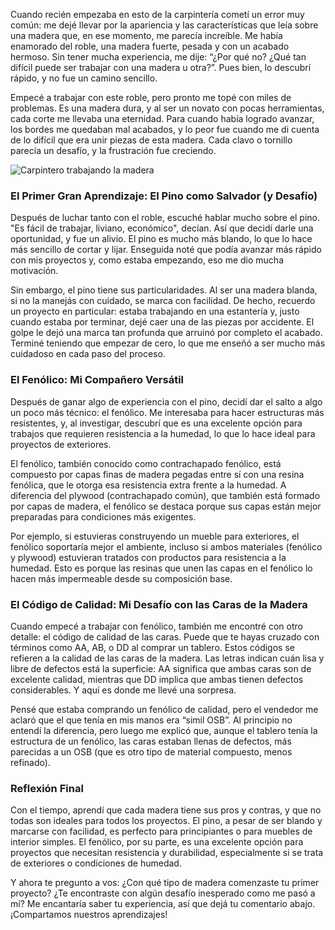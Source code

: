 
Cuando recién empezaba en esto de la carpintería cometí un error muy común: me dejé llevar por la apariencia y las características que leía sobre una madera que, en ese momento, me parecía increíble. Me había enamorado del roble, una madera fuerte, pesada y con un acabado hermoso. Sin tener mucha experiencia, me dije: “¿Por qué no? ¿Qué tan difícil puede ser trabajar con una madera u otra?”. Pues bien, lo descubrí rápido, y no fue un camino sencillo.


Empecé a trabajar con este roble, pero pronto me topé con miles de problemas. Es una madera dura, y al ser un novato con pocas herramientas, cada corte me llevaba una eternidad. Para cuando había logrado avanzar, los bordes me quedaban mal acabados, y lo peor fue cuando me di cuenta de lo difícil que era unir piezas de esta madera. Cada clavo o tornillo parecía un desafío, y la frustración fue creciendo.

![Carpintero trabajando la madera](/images/blog/mi-experiencia-con-las-maderas/experienciaConMadera.jpg)

### El Primer Gran Aprendizaje: El Pino como Salvador (y Desafío)

Después de luchar tanto con el roble, escuché hablar mucho sobre el pino. "Es fácil de trabajar, liviano, económico", decían. Así que decidí darle una oportunidad, y fue un alivio. El pino es mucho más blando, lo que lo hace más sencillo de cortar y lijar. Enseguida noté que podía avanzar más rápido con mis proyectos y, como estaba empezando, eso me dio mucha motivación.

Sin embargo, el pino tiene sus particularidades. Al ser una madera blanda, si no la manejás con cuidado, se marca con facilidad. De hecho, recuerdo un proyecto en particular: estaba trabajando en una estantería y, justo cuando estaba por terminar, dejé caer una de las piezas por accidente. El golpe le dejó una marca tan profunda que arruinó por completo el acabado. Terminé teniendo que empezar de cero, lo que me enseñó a ser mucho más cuidadoso en cada paso del proceso.

### El Fenólico: Mi Compañero Versátil

Después de ganar algo de experiencia con el pino, decidí dar el salto a algo un poco más técnico: el fenólico. Me interesaba para hacer estructuras más resistentes, y, al investigar, descubrí que es una excelente opción para trabajos que requieren resistencia a la humedad, lo que lo hace ideal para proyectos de exteriores.

El fenólico, también conocido como contrachapado fenólico, está compuesto por capas finas de madera pegadas entre sí con una resina fenólica, que le otorga esa resistencia extra frente a la humedad. A diferencia del plywood (contrachapado común), que también está formado por capas de madera, el fenólico se destaca porque sus capas están mejor preparadas para condiciones más exigentes.

Por ejemplo, si estuvieras construyendo un mueble para exteriores, el fenólico soportaría mejor el ambiente, incluso si ambos materiales (fenólico y plywood) estuvieran tratados con productos para resistencia a la humedad. Esto es porque las resinas que unen las capas en el fenólico lo hacen más impermeable desde su composición base.

### El Código de Calidad: Mi Desafío con las Caras de la Madera

Cuando empecé a trabajar con fenólico, también me encontré con otro detalle: el código de calidad de las caras. Puede que te hayas cruzado con términos como AA, AB, o DD al comprar un tablero. Estos códigos se refieren a la calidad de las caras de la madera. Las letras indican cuán lisa y libre de defectos está la superficie: AA significa que ambas caras son de excelente calidad, mientras que DD implica que ambas tienen defectos considerables. Y aquí es donde me llevé una sorpresa.

Pensé que estaba comprando un fenólico de calidad, pero el vendedor me aclaró que el que tenía en mis manos era “simil OSB”. Al principio no entendí la diferencia, pero luego me explicó que, aunque el tablero tenía la estructura de un fenólico, las caras estaban llenas de defectos, más parecidas a un OSB (que es otro tipo de material compuesto, menos refinado).

### Reflexión Final

Con el tiempo, aprendí que cada madera tiene sus pros y contras, y que no todas son ideales para todos los proyectos. El pino, a pesar de ser blando y marcarse con facilidad, es perfecto para principiantes o para muebles de interior simples. El fenólico, por su parte, es una excelente opción para proyectos que necesitan resistencia y durabilidad, especialmente si se trata de exteriores o condiciones de humedad.

Y ahora te pregunto a vos: ¿Con qué tipo de madera comenzaste tu primer proyecto? ¿Te encontraste con algún desafío inesperado como me pasó a mí? Me encantaría saber tu experiencia, así que dejá tu comentario abajo. ¡Compartamos nuestros aprendizajes!
